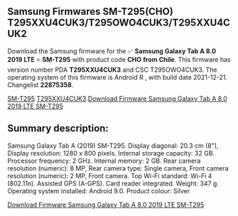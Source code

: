 <h2>Samsung Firmwares SM-T295(CHO) T295XXU4CUK3/T295OWO4CUK3/T295XXU4CUK2</h2>
Download the Samsung firmware for the ✅ <strong>Samsung Galaxy Tab A 8.0 2019 LTE </strong> ⭐ <strong>SM-T295</strong> with product code <strong>CHO</strong> <strong> from Chile</strong>. This firmware has version number PDA <strong>T295XXU4CUK3</strong> and CSC T295OWO4CUK3. The operating system of this firmware is Android R , with build date 2021-12-21. Changelist <strong>22875358</strong>.

[SM-T295](https://samfirm.shop/samsung/model/SM-T295)
[T295XXU4CUK3](https://samfirm.shop/samsung/pda/T295XXU4CUK3)
[Download Firmware Samsung Galaxy Tab A 8.0 2019 LTE SM-T295](https://samfirm.shop/samsung/firmware/484392)
<h2>Summary description:</h2>
<p>Samsung Galaxy Tab A (2019) SM-T295. Display diagonal: 20.3 cm (8"), Display resolution: 1280 x 800 pixels. Internal storage capacity: 32 GB. Processor frequency: 2 GHz. Internal memory: 2 GB. Rear camera resolution (numeric): 8 MP, Rear camera type: Single camera, Front camera resolution (numeric): 2 MP, Front camera. Top Wi-Fi standard: Wi-Fi 4 (802.11n). Assisted GPS (A-GPS). Card reader integrated. Weight: 347 g. Operating system installed: Android 9.0. Product colour: Silver</p>


[Download Firmware Samsung Galaxy Tab A 8.0 2019 LTE SM-T295](https://samfirm.shop/samsung/firmware/484392)
